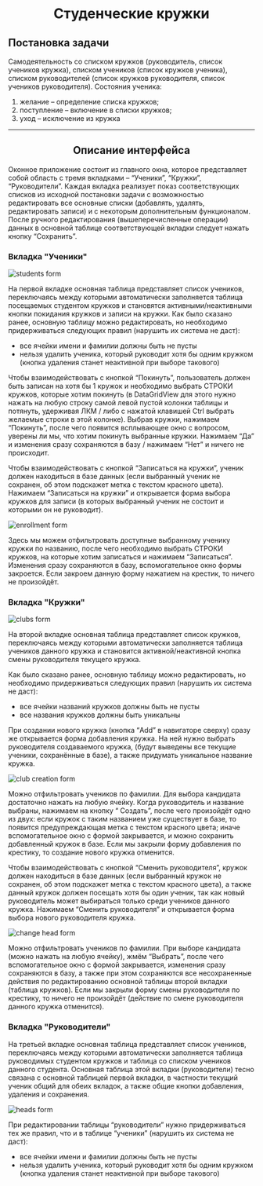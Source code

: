 <h1 align="center"> Студенческие кружки </h1>

## Постановка задачи

Самодеятельность со списком кружков (руководитель, список учеников кружка), списком учеников (список кружков ученика), списком руководителей (список кружков руководителя, список учеников руководителя). Состояния ученика:
1) желание – определение списка кружков; 
2) поступление – включение в списки кружков; 
3) уход – исключение из кружка

----
<h2 align="center"> Описание интерфейса </h1>

Оконное приложение состоит из главного окна, которое представляет собой область с тремя вкладками – “Ученики”, “Кружки”, “Руководители”. Каждая вкладка реализует показ соответствующих списков из исходной постановки задачи с возможностью редактировать все основные списки (добавлять, удалять, редактировать записи) и с некоторым дополнительным функционалом. После ручного редактирования (вышеперечисленные операции) данных в основной таблице соответствующей вкладки следует нажать кнопку “Сохранить”.

### Вкладка "Ученики"

![students form](images/students-form.jpg)

На первой вкладке основная таблица представляет список учеников, переключаясь между которыми автоматически заполняется таблица посещаемых студентом кружков и становятся активными/неактивными кнопки покидания кружков и записи на кружки. 
Как было сказано ранее, основную таблицу можно редактировать, но необходимо придерживаться следующих правил (нарушить их система не даст):
- все ячейки имени и фамилии должны быть не пусты
- нельзя удалить ученика, который руководит хотя бы одним кружком (кнопка удаления станет неактивной при выборе такового)

Чтобы взаимодействовать с кнопкой “Покинуть”, пользователь должен быть записан на хотя бы 1 кружок и необходимо выбрать СТРОКИ кружков, которые хотим покинуть (в DataGridView для этого нужно нажать на любую строку самой левой пустой колонки таблицы и потянуть, удерживая ЛКМ / либо с нажатой клавишей Ctrl выбрать желаемые строки в этой колонке). Выбрав кружки, нажимаем “Покинуть”, после чего появится всплывающее окно с вопросом, уверены ли мы, что хотим покинуть выбранные кружки. Нажимаем “Да” и изменения сразу сохраняются в базу / нажимаем “Нет” и ничего не происходит.

Чтобы взаимодействовать с кнопкой “Записаться на кружки”, ученик должен находиться в базе данных (если выбранный ученик не сохранен, об этом подскажет метка с текстом красного цвета). Нажимаем “Записаться на кружки” и открывается форма выбора кружков для записи (в которых выбранный ученик не состоит и которыми он не руководит).

![enrollment form](images/enrollment-form.jpg)

Здесь мы можем отфильтровать доступные выбранному ученику кружки по названию, после чего необходимо выбрать СТРОКИ кружков, на которые хотим записаться и нажимаем “Записаться”. Изменения сразу сохраняются в базу, вспомогательное окно формы закроется. Если закроем данную форму нажатием на крестик, то ничего не произойдёт.

### Вкладка "Кружки"

![clubs form](images/clubs-form.jpg)

На второй вкладке основная таблица представляет список кружков, переключаясь между которыми автоматически заполняется таблица учеников данного кружка и становится активной/неактивной кнопка смены руководителя текущего кружка.

Как было сказано ранее, основную таблицу можно редактировать, но необходимо придерживаться следующих правил (нарушить их система не даст):
- все ячейки названий кружков должны быть не пусты
- все названия кружков должны быть уникальны

При создании нового кружка (кнопка “Add” в навигаторе сверху) сразу же открывается форма добавления кружка. На ней нужно выбрать руководителя создаваемого кружка, (будут выведены все текущие ученики, сохранённые в базе), а также придумать уникальное название кружка.

![club creation form](images/club-creation-form.jpg)

Можно отфильтровать учеников по фамилии. Для выбора кандидата достаточно нажать на любую ячейку. Когда руководитель и название выбраны, нажимаем на кнопку “ Создать”, после чего произойдёт одно из двух: если кружок с таким названием уже существует в базе, то появится предупреждающая метка с текстом красного цвета; иначе вспомогательное окно с формой закрывается, и можно сохранить добавленный кружок в базе. Если мы закрыли форму добавления по крестику, то создание нового кружка отменится.

Чтобы взаимодействовать с кнопкой “Сменить руководителя”, кружок должен находиться в базе данных (если выбранный кружок не сохранен, об этом подскажет метка с текстом красного цвета), а также данный кружок должен посещать хотя бы один ученик, так как новый руководитель может выбираться только среди учеников данного кружка. Нажимаем “Сменить руководителя” и открывается форма выбора нового руководителя кружка. 

![change head form](images/change-head-form.jpg)

Можно отфильтровать учеников по фамилии. При выборе кандидата (можно нажать на любую ячейку), жмём “Выбрать”, после чего вспомогательное окно с формой закрывается, изменения сразу сохраняются в базу, а также при этом сохраняются все несохраненные действия по редактированию основной таблицы второй вкладки (таблица кружков). Если мы закрыли форму смены руководителя по крестику, то ничего не произойдёт (действие по смене руководителя данного кружка отменится).

### Вкладка "Руководители"

На третьей вкладке основная таблица представляет список учеников, переключаясь между которыми автоматически заполняется таблица руководимых студентом кружков и таблица со списком учеников данного студента. Основная таблица этой вкладки (руководители) тесно связана с основной таблицей первой вкладки, в частности текущий ученик общий для обеих вкладок, а также общие кнопки добавления, удаления и сохранения.

![heads form](images/heads-form.jpg)

При редактировании таблицы “руководители” нужно придерживаться тех же правил, что и в таблице “ученики” (нарушить их система не даст):
- все ячейки имени и фамилии должны быть не пусты
- нельзя удалить ученика, который руководит хотя бы одним кружком (кнопка удаления станет неактивной при выборе такового)
